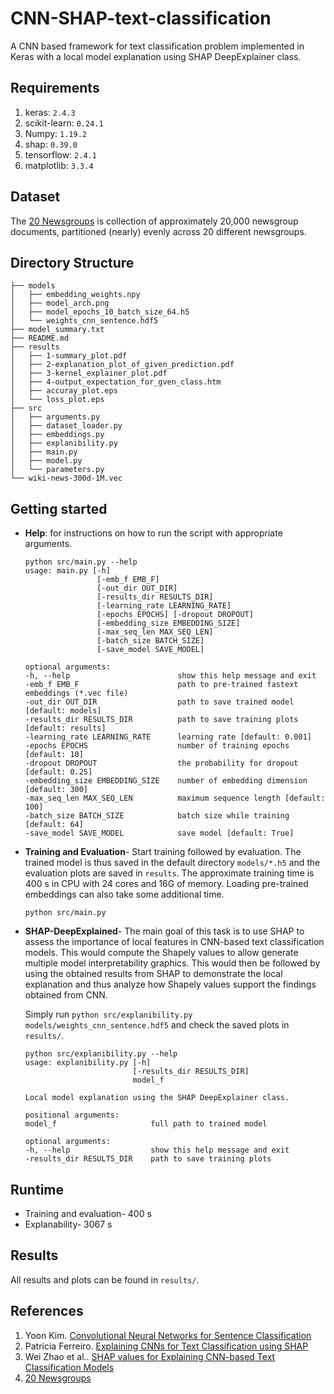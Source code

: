 # CNN-SHAP-text-classification
A CNN based framework for text classification problem implemented in Keras with a local model explanation using SHAP DeepExplainer class.


## Requirements
1.  keras: `2.4.3`
2.  scikit-learn: `0.24.1`
3.  Numpy: `1.19.2`
4.  shap: `0.39.0`
5.  tensorflow: `2.4.1`
6.  matplotlib: `3.3.4`


## Dataset
The [20 Newsgroups](http://qwone.com/~jason/20Newsgroups/) is collection of approximately 20,000 newsgroup documents, partitioned (nearly) evenly across 20 different newsgroups.

## Directory Structure
```
├── models
│   ├── embedding_weights.npy
│   ├── model_arch.png
│   ├── model_epochs_10_batch_size_64.h5
│   └── weights_cnn_sentence.hdf5
├── model_summary.txt
├── README.md
├── results
│   ├── 1-summary_plot.pdf
│   ├── 2-explanation_plot_of_given_prediction.pdf
│   ├── 3-kernel_explainer_plot.pdf
│   ├── 4-output_expectation_for_gven_class.htm
│   ├── accuray_plot.eps
│   └── loss_plot.eps
├── src
│   ├── arguments.py
│   ├── dataset_loader.py
│   ├── embeddings.py
│   ├── explanibility.py
│   ├── main.py
│   ├── model.py
│   └── parameters.py
└── wiki-news-300d-1M.vec
```

## Getting started
-   **Help**: for instructions on how to run the script with appropriate arguments.
    ```
    python src/main.py --help
    usage: main.py [-h] 
                    [-emb_f EMB_F] 
                    [-out_dir OUT_DIR] 
                    [-results_dir RESULTS_DIR] 
                    [-learning_rate LEARNING_RATE] 
                    [-epochs EPOCHS] [-dropout DROPOUT] 
                    [-embedding_size EMBEDDING_SIZE] 
                    [-max_seq_len MAX_SEQ_LEN] 
                    [-batch_size BATCH_SIZE]
                    [-save_model SAVE_MODEL]

    optional arguments:
    -h, --help                        show this help message and exit
    -emb_f EMB_F                      path to pre-trained fastext embeddings (*.vec file)
    -out_dir OUT_DIR                  path to save trained model [default: models]
    -results_dir RESULTS_DIR          path to save training plots [default: results]
    -learning_rate LEARNING_RATE      learning rate [default: 0.001]
    -epochs EPOCHS                    number of training epochs [default: 10]
    -dropout DROPOUT                  the probability for dropout [default: 0.25]
    -embedding_size EMBEDDING_SIZE    number of embedding dimension [default: 300]
    -max_seq_len MAX_SEQ_LEN          maximum sequence length [default: 100]
    -batch_size BATCH_SIZE            batch size while training [default: 64]
    -save_model SAVE_MODEL            save model [default: True]

    ```
-   **Training and Evaluation**- Start training followed by evaluation. The trained model is thus saved in the default directory `models/*.h5` and the evaluation plots are saved in `results`. The approximate training time is 400 s in CPU with 24 cores and 16G of memory. Loading pre-trained embeddings can also take some additional time.
    ```
    python src/main.py
    ```
-   **SHAP-DeepExplained**- The main goal of this task is to use SHAP to assess the importance of local features in CNN-based text classification models. This would compute the Shapely values to allow generate multiple model interpretability graphics. This would then be followed by using the obtained results from SHAP to demonstrate the local explanation and thus analyze how Shapely values support the findings obtained from CNN.

    Simply run `python src/explanibility.py models/weights_cnn_sentence.hdf5` and check the saved plots in `results/`.
    ```
    python src/explanibility.py --help
    usage: explanibility.py [-h] 
                            [-results_dir RESULTS_DIR] 
                            model_f

    Local model explanation using the SHAP DeepExplainer class.

    positional arguments:
    model_f                     full path to trained model

    optional arguments:
    -h, --help                  show this help message and exit
    -results_dir RESULTS_DIR    path to save training plots

    ```


## Runtime
-   Training and evaluation- 400 s
-   Explanability- 3067 s


## Results
All results and plots can be found in `results/`.


## References
1.  Yoon Kim. [Convolutional Neural Networks for Sentence Classification](https://arxiv.org/abs/1408.5882)
2.  Patricia Ferreiro. [Explaining CNNs for Text Classification using SHAP](https://www.kaggle.com/patricia92fa/explaining-cnns-for-text-classification-using-shap/comments)
3.  Wei Zhao et al.. [SHAP values for Explaining CNN-based Text Classification Models](https://arxiv.org/abs/2008.11825)
4.  [20 Newsgroups](http://qwone.com/~jason/20Newsgroups/)

